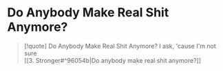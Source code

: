 # Do Anybody Make Real Shit Anymore?

> [!quote] Do Anybody Make Real Shit Anymore?
I ask, 'cause I'm not sure  
[[3. Stronger#^96054b|Do anybody make real shit anymore?]]
